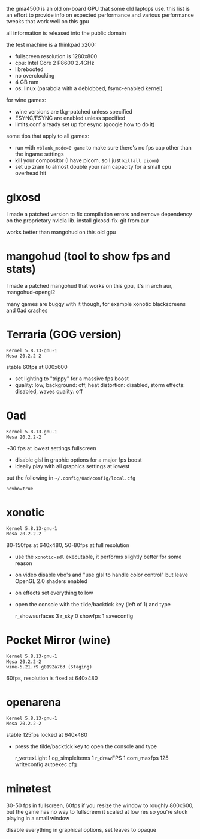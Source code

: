 the gma4500 is an old on-board GPU that some old laptops use. this list is an effort to provide
info on expected performance and various performance tweaks that work well on this gpu

all information is released into the public domain

the test machine is a thinkpad x200:

* fullscreen resolution is 1280x800
* cpu: Intel Core 2 P8600 2.4GHz
* librebooted
* no overclocking
* 4 GB ram
* os: linux (parabola with a deblobbed, fsync-enabled kernel)

for wine games:
* wine versions are tkg-patched unless specified
* ESYNC/FSYNC are enabled unless specified
* limits.conf already set up for esync (google how to do it)

some tips that apply to all games:
* run with `vblank_mode=0 game` to make sure there's no fps cap other than the ingame settings
* kill your compositor (I have picom, so I just `killall picom`)
* set up zram to almost double your ram capacity for a small cpu overhead hit

# glxosd
I made a patched version to fix compilation errors and remove dependency on the proprietary nvidia
lib. install glxosd-fix-git from aur

works better than mangohud on this old gpu

# mangohud (tool to show fps and stats)
I made a patched mangohud that works on this gpu, it's in arch aur, mangohud-opengl2

many games are buggy with it though, for example xonotic blackscreens and 0ad crashes

# Terraria (GOG version)

    Kernel 5.8.13-gnu-1
    Mesa 20.2.2-2

stable 60fps at 800x600

* set lighting to "trippy" for a massive fps boost
* quality: low, background: off, heat distortion: disabled, storm effects: disabled,
  waves quality: off

# 0ad

    Kernel 5.8.13-gnu-1
    Mesa 20.2.2-2

~30 fps at lowest settings fullscreen

* disable glsl in graphic options for a major fps boost
* ideally play with all graphics settings at lowest

put the following in `~/.config/0ad/config/local.cfg`

    novbo=true

# xonotic

    Kernel 5.8.13-gnu-1
    Mesa 20.2.2-2

80-150fps at 640x480, 50-80fps at full resolution

* use the `xonotic-sdl` executable, it performs slightly better for some reason
* on video disable vbo's and "use glsl to handle color control" but leave OpenGL 2.0 shaders enabled
* on effects set everything to low
* open the console with the tilde/backtick key (left of 1) and type

    r_showsurfaces 3
    r_sky 0
    showfps 1
    saveconfig

# Pocket Mirror (wine)

    Kernel 5.8.13-gnu-1
    Mesa 20.2.2-2
    wine-5.21.r9.g0192a7b3 (Staging)

60fps, resolution is fixed at 640x480

# openarena

    Kernel 5.8.13-gnu-1
    Mesa 20.2.2-2

stable 125fps locked at 640x480

* press the tilde/backtick key to open the console and type

    r_vertexLight 1
    cg_simpleItems 1
    r_drawFPS 1
    com_maxfps 125
    writeconfig autoexec.cfg

# minetest

30-50 fps in fullscreen, 60fps if you resize the window to roughly 800x600, but the game has no
way to fullscreen it scaled at low res so you're stuck playing in a small window

disable everything in graphical options, set leaves to opaque
